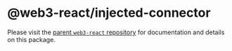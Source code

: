# @web3-react/injected-connector

Please visit the [parent `web3-react` repository](https://github.com/NoahZinsmeister/web3-react) for documentation and details on this package.
